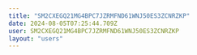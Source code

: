```yaml
---
title: "SM2CXEGQ21MG4BPC7JZRMFND61WNJ50ES3ZCNRZKP"
date: 2024-08-05T07:25:44.709Z
user: SM2CXEGQ21MG4BPC7JZRMFND61WNJ50ES3ZCNRZKP
layout: "users"
---
```

    